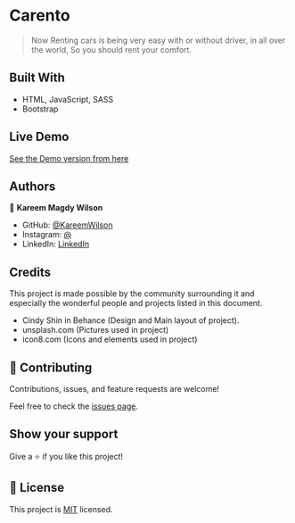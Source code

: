 # Carento

> Now Renting cars is being very easy with or without driver, in all over the world, So you should rent your comfort.

## Built With

- HTML, JavaScript, SASS
- Bootstrap

## Live Demo

[See the Demo version from here](https://livedemo.com)

## Authors

👤 **Kareem Magdy Wilson**

- GitHub: [@KareemWilson](https://github.com/KareemWilson)
- Instagram: [@](https://www.instagram.com/code.afternoon/)
- LinkedIn: [LinkedIn](https://linkedin.com/in/kareem-wilson/)


## Credits

This project is made possible by the community surrounding it and especially the wonderful people and projects listed in this document.
 - Cindy Shin in Behance (Design and Main layout of project).
 - unsplash.com (Pictures used in project)
 - icon8.com (Icons and elements used in project)

## 🤝 Contributing

Contributions, issues, and feature requests are welcome!

Feel free to check the [issues page](../../issues/).

## Show your support

Give a ⭐️ if you like this project!


## 📝 License

This project is [MIT](./LICENSE) licensed.

